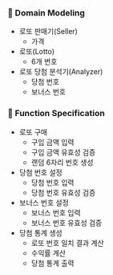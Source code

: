 ### 🚀 Domain Modeling
- 로또 판매기(Seller)
  - 가격
- 로또(Lotto)
  - 6개 번호
- 로또 당첨 분석기(Analyzer)
  - 당첨 번호
  - 보너스 번호

### 🚝 Function Specification
- 로또 구매
  - 구입 금액 입력
  - 구입 금액 유효성 검증
  - 랜덤 6자리 번호 생성
- 당첨 번호 설정
  - 당첨 번호 입력
  - 당첨 번호 유효성 검증
- 보너스 번호 설정
  - 보너스 번호 입력
  - 보너스 번호 유효성 검증
- 당첨 통계 생성
  - 로또 번호 일치 결과 계산
  - 수익률 계산
  - 당첨 통계 출력
